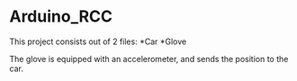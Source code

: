 # Arduino_RCC

This project consists out of 2 files:
	*Car
	*Glove

The glove is equipped with an accelerometer, and sends the position to the car.
